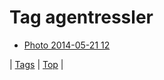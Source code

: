 <!--
title: Tag agentressler
date: 2020-06-28T15:26:59.559Z
tags:
-->
# Tag agentressler

 * [Photo 2014-05-21 12](86401475034.md)

| [Tags](tags.md) | [Top](index.md) |
